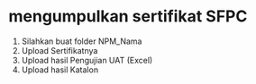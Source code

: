 # mengumpulkan sertifikat SFPC
1. Silahkan buat folder NPM_Nama
2. Upload Sertifikatnya
3. Upload hasil Pengujian UAT (Excel)
4. Upload hasil Katalon